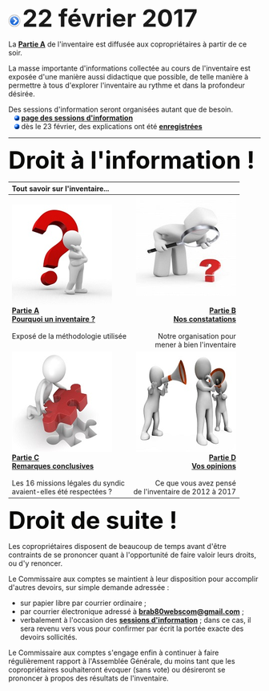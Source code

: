 ![](item.png) <font size="14px"><b>22 février 2017</b></font>

La [**Partie A**](https://drive.google.com/open?id=0B_p7giU0NqM8ZmI3SHBUbm50UWM) de l'inventaire est diffusée aux copropriétaires à partir de ce soir.
 
La masse importante d'informations collectée au cours de l'inventaire est exposée d'une manière aussi didactique que possible, de telle manière à permettre à tous d'explorer l'inventaire au rythme et dans la profondeur désirée.
 
Des sessions d'information seront organisées autant que de besoin.  
&nbsp;&nbsp;&nbsp;![](blue_bullet.gif)&nbsp;[**page des sessions d'information**](https://sites.google.com/site/brab80invent2016/presentation)  
&nbsp;&nbsp;&nbsp;![](blue_bullet.gif)&nbsp;dès le 23 février, des explications ont été [**enregistrées**](https://sites.google.com/site/brab80invent2016/23-02-2017)  

----

<font size="14px" color="#0b0b0a"><b>Droit à l'information !</b></font>

| Tout savoir sur l'inventaire... | &nbsp; |
| :--- | ---: |
| ![](pourquoi.jpg)<br><b><u>Partie A</u></b><br>[**Pourquoi un inventaire ?**](https://sites.google.com/site/brab80invent2016/page-2)<br>&nbsp;<br>Exposé de la méthodologie utilisée | ![](constatations.jpg)<br>&nbsp;<br><b><u>Partie B</u></b><br>[**Nos constatations**](https://sites.google.com/site/brab80invent2016/constatations)<br>&nbsp;<br>Notre organisation pour<br>mener à bien l'inventaire |
| ![](conclusions.jpg)<br><b><u>Partie C</u></b><br>[**Remarques conclusives**](https://sites.google.com/site/brab80invent2016/conclusions)<br>&nbsp;<br>Les 16 missions légales du syndic<br> avaient-elles été respectées ? | ![](opinions.jpg)<br><b><u>Partie D</u></b><br>[**Vos opinions**](https://sites.google.com/site/brab80invent2016/opinions)<br>&nbsp;<br>Ce que vous avez pensé<br>de l'inventaire de 2012 à 2017 |

<font size="14px" color="#0b0b0a"><b>Droit de suite !</b></font>

Les copropriétaires disposent de beaucoup de temps avant d'être contraints de se prononcer quant à l'opportunité de faire valoir leurs droits, ou d'y renoncer.

Le Commissaire aux comptes se maintient à leur disposition pour accomplir d'autres devoirs, sur simple demande adressée :

* sur papier libre par courrier ordinaire ;  
* par courrier électronique adressé à [**brab80webscom@gmail.com**](mailto:brab80webscom@gmail.com) ;  
* verbalement à l'occasion des [**sessions d'information**](https://sites.google.com/site/brab80invent2016/presentation) ; dans ce cas, il sera revenu vers vous pour confirmer par écrit la portée exacte des devoirs sollicités.

Le Commissaire aux comptes s'engage enfin à continuer à faire régulièrement rapport à l'Assemblée Générale, du moins tant que les copropriétaires souhaiteront évoquer (sans vote) ou désireront se prononcer à propos des résultats de l'inventaire.